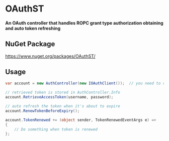 # OAuthST
#### An OAuth controller that handles ROPC grant type authorization obtaining and auto token refreshing

## NuGet Package
https://www.nuget.org/packages/OAuthST/

## Usage
``` C#
var account = new AuthController(new IOAuthClient());  // you need to create your own implementation of the IOAuthClient interface

// retrieved token is stored in AuthController.Info
account.RetrieveAccessToken(username, password);

// auto refresh the token when it's about to expire
account.RenewTokenBeforeExpiry();

account.TokenRenewed += (object sender, TokenRenewedEventArgs e) =>
{
    // Do something when token is renewed
};
```
